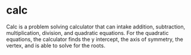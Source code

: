 # calc
Calc is a problem solving calculator that can intake addition,
subtraction, multiplication, division, and quadratic equations. For the quadratic equations, the 
calculator finds the y intercept, the axis of symmetry, the vertex, and
is able to solve for the roots.
